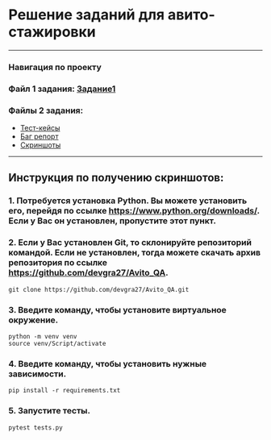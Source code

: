 # Решение заданий для авито-стажировки
<hr>

### Навигация по проекту
### Файл 1 задания: [Задание1](Задание1.pdf)
### Файлы 2 задания: 
* [Тест-кейсы](TESTCASES.md) 
* [Баг репорт](BAGS.md) 
* [Скриншоты ](output)
<hr>

## Инструкция по получению скриншотов:
### 1. Потребуется установка Python. Вы можете установить его, перейдя по ссылке <https://www.python.org/downloads/>. Если у Вас он установлен, пропустите этот пункт.
### 2. Если у Вас установлен Git, то cклонируйте репозиторий командой. Если не установлен, тогда можете скачать архив репозитория по ссылке <https://github.com/devgra27/Avito_QA>.
```
git clone https://github.com/devgra27/Avito_QA.git
```
### 3. Введите команду, чтобы установите виртуальное окружение.
```
python -m venv venv
source venv/Script/activate
```
### 4. Введите команду, чтобы установить нужные зависимости.
```
pip install -r requirements.txt
```
### 5. Запустите тесты.
```
pytest tests.py
```